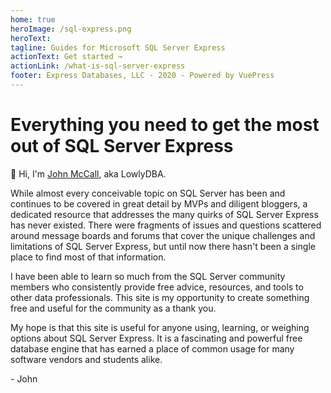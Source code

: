 ```yaml
---
home: true
heroImage: /sql-express.png
heroText:
tagline: Guides for Microsoft SQL Server Express
actionText: Get started →
actionLink: /what-is-sql-server-express
footer: Express Databases, LLC - 2020 - Powered by VuePress
---
```


# Everything you need to get the most out of SQL Server Express

:wave: Hi, I'm [John McCall](/about.html), aka LowlyDBA.

While almost every conceivable topic on SQL Server has been and continues to be covered in great detail
by MVPs and diligent bloggers,
a dedicated resource that addresses the many quirks of SQL Server Express has never existed. There
were fragments of issues and questions scattered around message boards and forums that cover the unique challenges
and limitations of SQL Server Express, but until now
there hasn't been a single place to find most of that information.

I have been able to learn so much from the SQL Server community members who consistently
provide free advice, resources, and tools to other data professionals.
This site is my opportunity to create something free and useful for the community as a thank you.

My hope is that this site is useful for anyone using, learning, or weighing options about
SQL Server Express. It is a fascinating and powerful free database engine that has earned
a place of common usage for many software vendors and students alike.

\- John 
